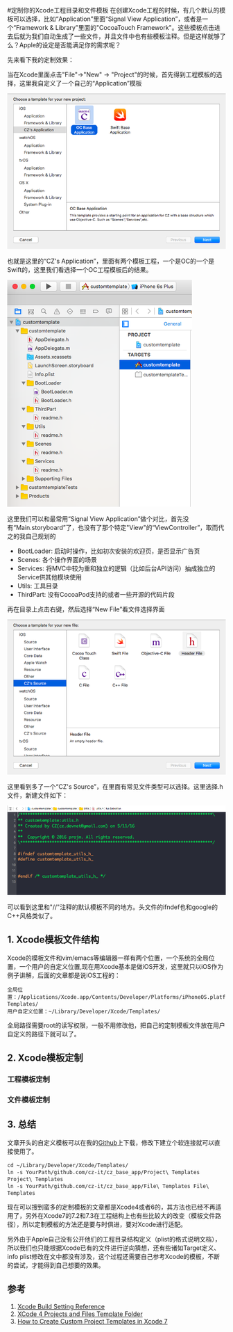 #定制你的Xcode工程目录和文件模板
在创建Xcode工程的时候，有几个默认的模板可以选择，比如“Application”里面“Signal View Application”，或者是一个“Framework & Library”里面的"CocoaTouch Framework"。这些模板点击进去后就为我们自动生成了一些文件，并且文件中也有些模板注释。但是这样就够了么？Apple的设定是否能满足你的需求呢？

先来看下我的定制效果：

当在Xcode里面点击"File"->"New" -> "Project"的时候，首先得到工程模板的选择，这里我自定义了一个自己的“Application”模板

![proj_tpl_choice](./images/proj_tpl_choice.png)

也就是这里的“CZ's Application”，里面有两个模板工程，一个是OC的一个是Swift的，这里我们看选择一个OC工程模板后的结果。

![proj_tpl_rst](./images/proj_tpl_rst.png)

这里我们可以和最常用“Signal View Application”做个对比，首先没有“Main.storyboard”了，也没有了那个特定"View"的“ViewController”，取而代之的我自己规划的 

* BootLoader: 启动时操作，比如初次安装的欢迎页，是否显示广告页
* Scenes: 各个操作界面的场景
* Services: 将MVC中较为重和独立的逻辑（比如后台API访问）抽成独立的Service供其他模块使用
* Utils: 工具目录
* ThirdPart: 没有CocoaPod支持的或者一些开源的代码片段

再在目录上点击右键，然后选择“New File”看文件选择界面

![file_tpl_choice](./images/file_tpl_choice.png)

这里看到多了一个“CZ's Source”，在里面有常见文件类型可以选择。这里选择.h文件，新建文件如下：

![file_tpl_rst](./images/file_tpl_rst.png)

可以看到这里和"//"注释的默认模板不同的地方。头文件的ifndef也和google的C++风格类似了。

## 1. Xcode模板文件结构
Xcode的模板文件和vim/emacs等编辑器一样有两个位置，一个系统的全局位置，一个用户的自定义位置,现在用Xcode基本是做iOS开发，这里就只以iOS作为例子讲解，后面的文章都是说iOS工程的：

	全局位置：/Applications/Xcode.app/Contents/Developer/Platforms/iPhoneOS.platform/Developer/Library/Xcode/Templates/Project Templates/
	用户自定义位置：~/Library/Developer/Xcode/Templates/
	
全局路径需要root的读写权限，一般不用修改他，把自己的定制模板文件放在用户自定义的路径下就可以了。

## 2. Xcode模板定制
### 工程模板定制

### 文件模板定制

## 3. 总结
文章开头的自定义模板可以在我的[Github](https://github.com/cz-it/cz_base_app)上下载，修改下建立个软连接就可以直接使用了。

	cd ~/Library/Developer/Xcode/Templates/
	ln -s YourPath/github.com/cz-it/cz_base_app/Project\ Templates Project\ Templates 
	ln -s YourPath/github.com/cz-it/cz_base_app/File\ Templates File\ Templates

现在可以搜到蛮多的定制模板的文章都是Xcode4或者6的，其方法也已经不再适用了，另外在Xcode7的7.2和7.3在工程结构上也有些比较大的改变（模板文件路径），所以定制模板的方法还是要与时俱进，要对Xcode进行适配。

另外由于Apple自己没有公开他们的工程目录结构定义（plist的格式说明文档），所以我们也只能根据Xcode已有的文件进行逆向猜想，还有些诸如Target定义、info plist修改在文中都没有涉及，这个过程还需要自己参考Xcode的模板，不断的尝试，才能得到自己想要的效果。

## 参考
1. [Xcode Build Setting Reference](https://developer.apple.com/library/ios/documentation/DeveloperTools/Reference/XcodeBuildSettingRef/0-Introduction/introduction.html#//apple_ref/doc/uid/TP40003931-CH1-SW1)
2. [XCode 4 Projects and Files Template Folder](https://snipt.net/raw/b216c160f38e9b3c095222607739b21c/?nice)
2. [How to Create Custom Project Templates in Xcode 7](http://www.telerik.com/blogs/how-to-create-custom-project-templates-in-xcode-7)